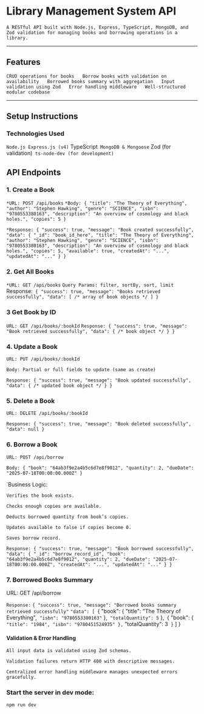 # Library Management System API

`A RESTful API built with Node.js, Express, TypeScript, MongoDB, and Zod validation for managing books and borrowing operations in a library.`

---

## Features

` CRUD operations for books  
 Borrow books with validation on availability  
  Borrowed books summary with aggregation  
 Input validation using Zod  
  Error handling middleware  
 Well-structured modular codebase  `

--------------------------------------------

## Setup Instructions

### Technologies Used

 `Node.js
  Express.js (v4)`
  TypeScript`
  MongoDB & Mongoose`
  Zod (for validation)`
  ts-node-dev (for development)`




## API Endpoints
### 1. Create a Book

`*URL: POST /api/books`
`*Body:
{
  "title": "The Theory of Everything",
  "author": "Stephen Hawking",
  "genre": "SCIENCE",
  "isbn": "9780553380163",
  "description": "An overview of cosmology and black holes.",
  "copies": 5
}`

`*Response:
{
  "success": true,
  "message": "Book created successfully",
  "data": {
    "_id": "book_id_here",
    "title": "The Theory of Everything",
    "author": "Stephen Hawking",
    "genre": "SCIENCE",
    "isbn": "9780553380163",
    "description": "An overview of cosmology and black holes.",
    "copies": 5,
    "available": true,
    "createdAt": "...",
    "updatedAt": "..."
  }
}`

### 2. Get All Books
`*URL: GET /api/books`
 `Query Params: filter, sortBy, sort, limit
` Response:`
 {
  "success": true,
  "message": "Books retrieved successfully",
  "data": [ /* array of book objects */ ]
}`

### 3 Get Book by ID
`URL: GET /api/books/:bookId`
`Response:
{
  "success": true,
  "message": "Book retrieved successfully",
  "data": { /* book object */ }
}`

### 4. Update a Book
`URL: PUT /api/books/:bookId`

`Body: Partial or full fields to update (same as create)`

`Response:
{
  "success": true,
  "message": "Book updated successfully",
  "data": { /* updated book object */ }
}`

### 5. Delete a Book
`URL: DELETE /api/books/:bookId`

`Response:
{
  "success": true,
  "message": "Book deleted successfully",
  "data": null
}`

### 6. Borrow a Book
`URL: POST /api/borrow`

`Body:
{
  "book": "64ab3f9e2a4b5c6d7e8f9012",
  "quantity": 2,
  "dueDate": "2025-07-18T00:00:00.000Z"
}`

`Business Logic:

`Verifies the book exists.`

`Checks enough copies are available.`

`Deducts borrowed quantity from book’s copies.`

`Updates available to false if copies become 0.`

`Saves borrow record.`

`Response:
{
  "success": true,
  "message": "Book borrowed successfully",
  "data": {
    "_id": "borrow_record_id",
    "book": "64ab3f9e2a4b5c6d7e8f9012",
    "quantity": 2,
    "dueDate": "2025-07-18T00:00:00.000Z",
    "createdAt": "...",
    "updatedAt": "..."
  }
}`


### 7. Borrowed Books Summary
URL: GET /api/borrow

`Response:`
`{
  "success": true,
  "message": "Borrowed books summary retrieved successfully"`
  `"data": [
 `{
      "book": {
        "title": "The Theory of Everything",`
        "isbn": "9780553380163"`
      },`
      "totalQuantity": 5`
    },`
    `{
      "book": {`
        "title": "1984",
        "isbn": "9780451524935"
      },`
      "totalQuantity": 3`
    }`
  ]
}`
`
#### Validation & Error Handling
`All input data is validated using Zod schemas.`

`Validation failures return HTTP 400 with descriptive messages.`

`Centralized error handling middleware manages unexpected errors gracefully.`

### Start the server in dev mode:
`npm run dev`

